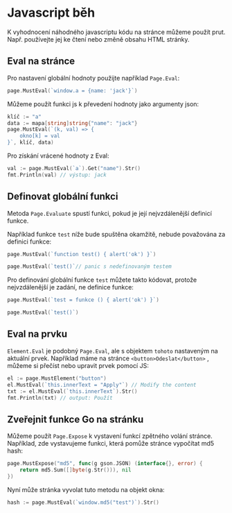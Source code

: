 # Javascript běh

K vyhodnocení náhodného javascriptu kódu na stránce můžeme použít prut. Např. používejte jej ke čtení nebo změně obsahu HTML stránky.

## Eval na stránce

Pro nastavení globální hodnoty použijte například `Page.Eval`:

```go
page.MustEval(`window.a = {name: 'jack'}`)
```

Můžeme použít funkci js k převedení hodnoty jako argumenty json:

```go
klíč := "a"
data := mapa[string]string{"name": "jack"}
page.MustEval(`(k, val) => {
    okno[k] = val
}`, klíč, data)
```

Pro získání vrácené hodnoty z Eval:

```go
val := page.MustEval(`a`).Get("name").Str()
fmt.Println(val) // výstup: jack
```

## Definovat globální funkci

Metoda `Page.Evaluate` spustí funkci, pokud je její nejvzdálenější definicí funkce.

Například funkce `test` níže bude spuštěna okamžitě, nebude považována za definici funkce:

```go
page.MustEval(`function test() { alert('ok') }`)

page.MustEval(`test()`// panic s nedefinovaným testem
```

Pro definování globální funkce `test` můžete takto kódovat, protože nejvzdálenější je zadání, ne definice funkce:

```go
page.MustEval(`test = funkce () { alert('ok') }`)

page.MustEval(`test()`)
```

## Eval na prvku

`Element.Eval` je podobný `Page.Eval`, ale s objektem `tohoto` nastaveným na aktuální prvek. Například máme na stránce `<button>Odeslat</button>` , můžeme si přečíst nebo upravit prvek pomocí JS:

```go
el := page.MustElement("button")
el.MustEval(`this.innerText = "Apply"`) // Modify the content
txt := el.MustEval(`this.innerText`).Str()
fmt.Println(txt) // output: Použít
```

## Zveřejnit funkce Go na stránku

Můžeme použít `Page.Expose` k vystavení funkcí zpětného volání stránce. Například, zde vystavujeme funkci, která pomůže stránce vypočítat md5 hash:

```go
page.MustExpose("md5", func(g gson.JSON) (interface{}, error) {
    return md5.Sum([]byte(g.Str())), nil
})
```

Nyní může stránka vyvolat tuto metodu na objekt okna:

```go
hash := page.MustEval(`window.md5("test")`).Str()
```
